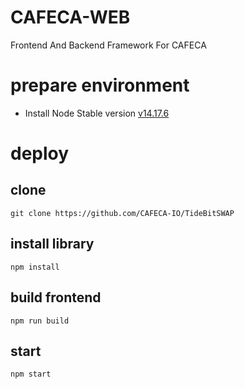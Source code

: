 # CAFECA-WEB
Frontend And Backend Framework For CAFECA

# prepare environment
- Install Node Stable version [v14.17.6](https://nodejs.org/dist/v14.17.6/)

# deploy
## clone
```shell
git clone https://github.com/CAFECA-IO/TideBitSWAP
```

## install library
```shell
npm install
```

## build frontend
```shell
npm run build
```

## start
```shell
npm start
```
